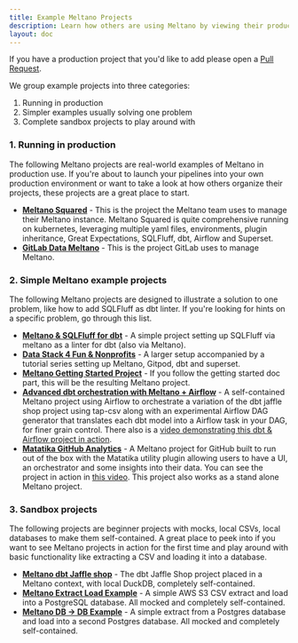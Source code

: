 ```yaml
---
title: Example Meltano Projects
description: Learn how others are using Meltano by viewing their production Meltano projects.
layout: doc
---
```


If you have a production project that you'd like to add please open a [Pull Request](https://github.com/meltano/meltano/edit/main/docs/src/_tutorials/example-projects.md).

We group example projects into three categories:

1. Running in production
2. Simpler examples usually solving one problem
3. Complete sandbox projects to play around with

### 1. Running in production

The following Meltano projects are real-world examples of Meltano in production use. If you're about to launch your pipelines
into your own production environment or want to take a look at how others organize their projects, these projects are a great place to start.

- **[Meltano Squared](https://github.com/meltano/squared)** - This is the project the Meltano team uses to manage their Meltano instance. Meltano Squared is quite comprehensive running on kubernetes, leveraging multiple yaml files, environments, plugin inheritance, Great Expectations, SQLFluff, dbt, Airflow and Superset.
- **[GitLab Data Meltano](https://gitlab.com/gitlab-data/gitlab-data-meltano)** - This is the project GitLab uses to manage Meltano.

### 2. Simple Meltano example projects

The following Meltano projects are designed to illustrate a solution to one problem, like how to add SQLFluff as dbt linter. If you're looking for hints on a specific problem, go through this list.

- **[Meltano & SQLFluff for dbt](https://gitlab.com/rabidaudio/meltano-sqlfluff-example)** - A simple project setting up SQLFluff via meltano as a linter for dbt (also via Meltano).
- **[Data Stack 4 Fun & Nonprofits](https://github.com/andrewcstewart/ds4fnp)** - A larger setup accompanied by a tutorial series setting up Meltano, Gitpod, dbt and superset.
- **[Meltano Getting Started Project](https://github.com/meltano/demo-project)** - If you follow the getting started doc part, this will be the resulting Meltano project.
- **[Advanced dbt orchestration with Meltano + Airflow](https://github.com/pnadolny13/meltano_example_implementations/tree/main/meltano_projects/dbt_orchestration)** - A self-contained Meltano project using Airflow to orchestrate a variation of the dbt jaffle shop project using tap-csv along with an experimental Airflow DAG generator that translates each dbt model into a Airflow task in your DAG, for finer grain control. There also is a [video demonstrating this dbt & Airflow project in action](https://www.youtube.com/watch?v=pNGJ96HOioM&t=919s).
- **[Matatika GitHub Analytics](https://github.com/Matatika/github-analytics)** - A Meltano project for GitHub built to run out of the box with the Matatika utility plugin allowing users to have a UI, an orchestrator and some insights into their data. You can see the project in action in [this video](https://www.youtube.com/watch?v=p67VBQaJAX0). This project also works as a stand alone Meltano project.

### 3. Sandbox projects

The following projects are beginner projects with mocks, local CSVs, local databases to make them self-contained. A great place to peek into if you want to see Meltano projects in action for the first time and play around with basic functionality like extracting a CSV and loading it into a database.

- **[Meltano dbt Jaffle shop](https://github.com/meltano/jaffle-shop-template)** - The dbt Jaffle Shop project placed in a Meltano context, with local DuckDB, completely self-contained.
- **[Meltano Extract Load Example](https://github.com/sbalnojan/meltano-example-el)** - A simple AWS S3 CSV extract and load into a PostgreSQL database. All mocked and completely self-contained.
- **[Meltano DB -> DB Example](https://github.com/sbalnojan/meltano-example-el-db)** - A simple extract from a Postgres database and load into a second Postgres database. All mocked and completely self-contained.

